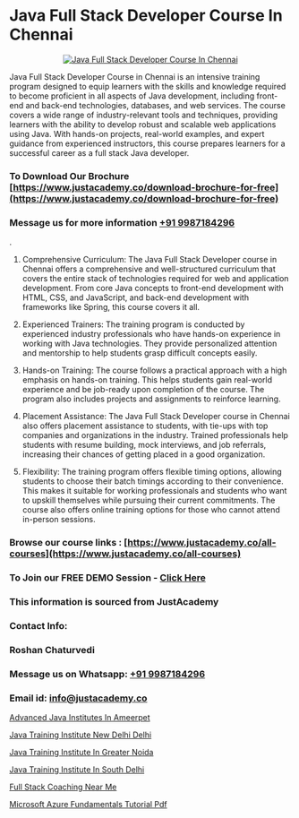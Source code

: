 # Java Full Stack Developer Course In Chennai

<p align="center">
  <a href="https://justacademy.co/course-detail/core-java-training">
    <img src="https://justacademy.co/storage2/course_image/1677245426_course_image.webp" alt="Java Full Stack Developer Course In Chennai">
  </a>
</p>


Java Full Stack Developer Course in Chennai is an intensive training program designed to equip learners with the skills and knowledge required to become proficient in all aspects of Java development, including front-end and back-end technologies, databases, and web services. The course covers a wide range of industry-relevant tools and techniques, providing learners with the ability to develop robust and scalable web applications using Java. With hands-on projects, real-world examples, and expert guidance from experienced instructors, this course prepares learners for a successful career as a full stack Java developer.
### To Download Our Brochure [https://www.justacademy.co/download-brochure-for-free](https://www.justacademy.co/download-brochure-for-free)
### Message us for more information [+91 9987184296](https://api.whatsapp.com/send?phone=919987184296)
.


1) Comprehensive Curriculum: The Java Full Stack Developer course in Chennai offers a comprehensive and well-structured curriculum that covers the entire stack of technologies required for web and application development. From core Java concepts to front-end development with HTML, CSS, and JavaScript, and back-end development with frameworks like Spring, this course covers it all.

2) Experienced Trainers: The training program is conducted by experienced industry professionals who have hands-on experience in working with Java technologies. They provide personalized attention and mentorship to help students grasp difficult concepts easily.

3) Hands-on Training: The course follows a practical approach with a high emphasis on hands-on training. This helps students gain real-world experience and be job-ready upon completion of the course. The program also includes projects and assignments to reinforce learning.

4) Placement Assistance: The Java Full Stack Developer course in Chennai also offers placement assistance to students, with tie-ups with top companies and organizations in the industry. Trained professionals help students with resume building, mock interviews, and job referrals, increasing their chances of getting placed in a good organization.

5) Flexibility: The training program offers flexible timing options, allowing students to choose their batch timings according to their convenience. This makes it suitable for working professionals and students who want to upskill themselves while pursuing their current commitments. The course also offers online training options for those who cannot attend in-person sessions.

### Browse our course links : [https://www.justacademy.co/all-courses](https://www.justacademy.co/all-courses) 
### To Join our FREE DEMO Session - [Click Here](https://www.justacademy.co/register-for-course-demo)


### This information is sourced from JustAcademy
### Contact Info:
### Roshan Chaturvedi
### Message us on Whatsapp: [+91 9987184296](https://api.whatsapp.com/send?phone=919987184296)
### Email id: [info@justacademy.co](mailto:info@justacademy.co)
                
[Advanced Java Institutes In Ameerpet](https://www.linkedin.com/pulse/advanced-java-institutes-ameerpet-software-training-mountain-view-auqbe?trackingId=CvLigQ2fuTOerouXVVZhiw%3D%3D&lipi=urn%3Ali%3Apage%3Ad_flagship3_company_admin%3B8iJAXExGSpWzkSgodJb9Bg%3D%3D)

[Java Training Institute New Delhi Delhi](https://www.linkedin.com/pulse/java-training-institute-new-delhi-justacademy-m1y7e?trackingId=5oJfQgPOqFbhSKDXjdTb4g%3D%3D&lipi=urn%3Ali%3Apage%3Ad_flagship3_company_admin%3BxUP8vDI1SK6JTwycAY2syQ%3D%3D)

[Java Training Institute In Greater Noida](https://medium.com/@ranepooja/java-training-institute-in-greater-noida-7c83d3c98a44)

[Java Training Institute In South Delhi](https://medium.com/@roneet705/java-training-institute-in-south-delhi-960906d80142)

[Full Stack Coaching Near Me](https://justacademyin.github.io/Articles/Full-Stack-Coaching-Near-Me)

[Microsoft Azure Fundamentals Tutorial Pdf](https://justacademyin.github.io/Articles/Microsoft-Azure-Fundamentals-Tutorial-Pdf)

